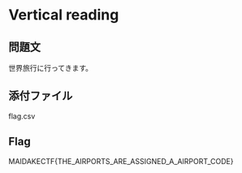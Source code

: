 # Vertical reading

## 問題文
世界旅行に行ってきます。

## 添付ファイル
flag.csv

## Flag
MAIDAKECTF{THE_AIRPORTS_ARE_ASSIGNED_A_AIRPORT_CODE}
